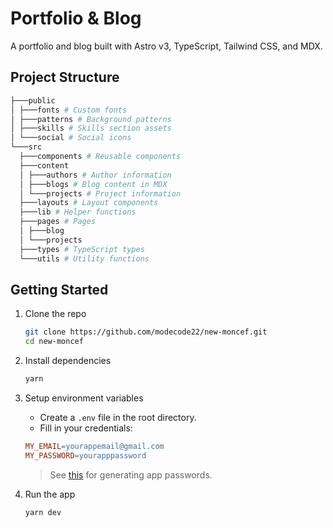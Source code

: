 # Portfolio & Blog

A portfolio and blog built with Astro v3, TypeScript, Tailwind CSS, and MDX.

## Project Structure

```bash
├───public
│ ├───fonts # Custom fonts
│ ├───patterns # Background patterns
│ ├───skills # Skills section assets
│ └───social # Social icons
└───src
  ├───components # Reusable components
  ├───content
  │ ├───authors # Author information
  │ ├───blogs # Blog content in MDX
  │ └───projects # Project information
  ├───layouts # Layout components
  ├───lib # Helper functions
  ├───pages # Pages
  │ ├───blog
  │ └───projects
  ├───types # TypeScript types
  └───utils # Utility functions
```

## Getting Started

1. Clone the repo

    ```sh
    git clone https://github.com/modecode22/new-moncef.git
    cd new-moncef
    ```

2. Install dependencies

    ```sh
    yarn 
    ```

3. Setup environment variables
    - Create a `.env` file in the root directory.
    - Fill in your credentials:

    ```makefile
    MY_EMAIL=yourappemail@gmail.com
    MY_PASSWORD=yourapppassword
    ```

    > See [this](https://support.google.com/mail/answer/185833?hl=en) for generating app passwords.

4. Run the app

    ```sh
    yarn dev
    ```

